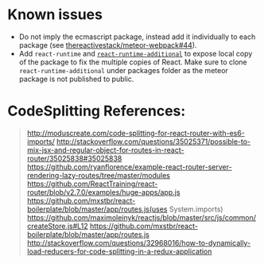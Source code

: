 # Known issues

- Do not imply the ecmascript package, instead add it individually to each  package (see [thereactivestack/meteor-webpack#44](https://github.com/thereactivestack/meteor-webpack/issues/44)).
- Add `react-runtime` and [`react-runtime-additional`](https://github.com/veeramarni/react-runtime-additional) to expose local copy of the package to fix the multiple copies of React.   Make sure to clone `react-runtime-additional` under packages folder as the meteor package is not published to public.


# CodeSplitting References:

> http://moduscreate.com/code-splitting-for-react-router-with-es6-imports/
http://stackoverflow.com/questions/35025371/possible-to-mix-jsx-and-regular-object-for-routes-in-react-router/35025838#35025838
https://github.com/ryanflorence/example-react-router-server-rendering-lazy-routes/tree/master/modules
https://github.com/ReactTraining/react-router/blob/v2.7.0/examples/huge-apps/app.js
https://github.com/mxstbr/react-boilerplate/blob/master/app/routes.js(uses System.imports)
https://github.com/maximoleinyk/reactjs/blob/master/src/js/common/createStore.js#L12
https://github.com/mxstbr/react-boilerplate/blob/master/app/routes.js
http://stackoverflow.com/questions/32968016/how-to-dynamically-load-reducers-for-code-splitting-in-a-redux-application
